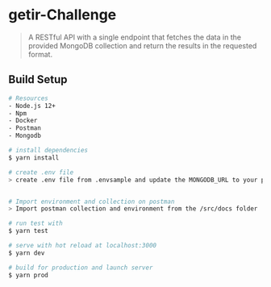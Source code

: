 # getir-Challenge

> A RESTful API with a single endpoint that fetches the data in the
provided MongoDB collection and return the results in the requested format.

## Build Setup

``` bash
# Resources
- Node.js 12+
- Npm
- Docker
- Postman
- Mongodb

# install dependencies
$ yarn install

# create .env file
> create .env file from .envsample and update the MONGODB_URL to your prefered mongodb connection string


# Import environment and collection on postman
> Import postman collection and environment from the /src/docs folder

# run test with
$ yarn test

# serve with hot reload at localhost:3000
$ yarn dev

# build for production and launch server
$ yarn prod
